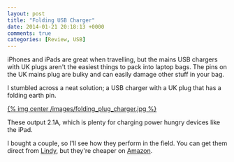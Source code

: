 ```yaml
---
layout: post
title: "Folding USB Charger"
date: 2014-01-21 20:18:13 +0000
comments: true
categories: [Review, USB]
---
```

iPhones and iPads are great when travelling, but the mains USB chargers with UK plugs aren't the easiest things to pack into laptop bags.  The pins on the UK mains plug are bulky and can easily damage other stuff in your bag.

I stumbled across a neat solution; a USB charger with a UK plug that has a folding earth pin.

<a href="http://www.amazon.co.uk/gp/product/B00E5IGR32/ref=as_li_ss_il?ie=UTF8&camp=1634&creative=19450&creativeASIN=B00E5IGR32&linkCode=as2&tag=67616c6f6f70682e636f6d-21">{% img center /images/folding_plug_charger.jpg %}</a>

These output 2.1A, which is plenty for charging power hungry devices like the iPad.

I bought a couple, so I'll see how they perform in the field.  You can get them direct from <a href="http://www.lindy.co.uk/usb-firewire-c4/usb-mains-adapters-chargers-c240/folding-usb-uk-mains-charger-black-p7022">Lindy</a>, but they're cheaper on <a href="http://www.amazon.co.uk/gp/product/B00E5IGR32/ref=as_li_ss_il?ie=UTF8&camp=1634&creative=19450&creativeASIN=B00E5IGR32&linkCode=as2&tag=67616c6f6f70682e636f6d-21">Amazon</a>.
